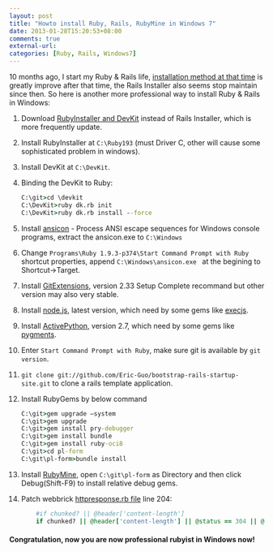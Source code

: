 ```yaml
---
layout: post
title: "Howto install Ruby, Rails, RubyMine in Windows 7"
date: 2013-01-28T15:20:53+08:00
comments: true
external-url:
categories: [Ruby, Rails, Windows7]
---
```


10 months ago, I start my Ruby & Rails life, [installation method at that time](/2012/04/01/install-ruby-1-dot-9-3-and-rails-3-dot-2-3-on-windows-7/) is greatly improve after that time, the Rails Installer also seems stop maintain since then. So here is another more professional way to install Ruby & Rails in Windows:

<!--more-->

1. Download [RubyInstaller and DevKit](http://rubyinstaller.org/downloads/) instead of Rails Installer, which is more frequently update.

2. Install RubyInstaller at `C:\Ruby193` (must Driver C, other will cause some sophisticated problem in windows).

3. Install DevKit at `C:\DevKit`.

4. Binding the DevKit to Ruby:

	```bat
	C:\git>cd \devkit
	C:\DevKit>ruby dk.rb init
	C:\DevKit>ruby dk.rb install --force
	```

5. Install [ansicon](https://github.com/adoxa/ansicon) - Process ANSI escape sequences for Windows console programs, extract the ansicon.exe to `C:\Windows`

6. Change `Programs\Ruby 1.9.3-p374\Start Command Prompt with Ruby` shortcut properties, append `C:\Windows\ansicon.exe ` at the begining to Shortcut->Target.

7. Install [GitExtensions](http://code.google.com/p/gitextensions/downloads/list), version 2.33 Setup Complete recommand but other version may also very stable.

8. Install [node.js](http://nodejs.org/), latest version, which need by some gems like [execjs](https://github.com/sstephenson/execjs#readme).

9. Install [ActivePython](http://www.activestate.com/activepython/downloads), version 2.7, which need by some gems like [pygments](https://github.com/tmm1/pygments.rb).

10. Enter `Start Command Prompt with Ruby`, make sure git is available by `git version`.

11. `git clone git://github.com/Eric-Guo/bootstrap-rails-startup-site.git` to clone a rails template application.

12. Install RubyGems by below command

	```bat
	C:\git>gem upgrade –system
	C:\git>gem upgrade
	C:\git>gem install pry-debugger
	C:\git>gem install bundle
	C:\git>gem install ruby-oci8
	C:\git>cd pl-form
	C:\git\pl-form>bundle install
	```

13. Install [RubyMine](http://www.jetbrains.com/ruby/download/index.html), open `C:\git\pl-form` as Directory and then click Debug(Shift-F9) to install relative debug gems.

14. Patch webbrick [httpresponse.rb file](file://C:/Ruby193/lib/ruby/1.9.1/webrick/httpresponse.rb) line 204:

    ```ruby
        #if chunked? || @header['content-length']
        if chunked? || @header['content-length'] || @status == 304 || @status == 204
    ```

#### Congratulation, now you are now professional rubyist in Windows now!